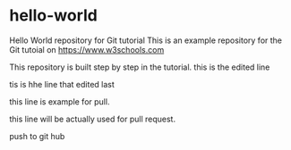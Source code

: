 # hello-world
Hello World repository for Git tutorial
This is an example repository for the Git tutoial on https://www.w3schools.com

This repository is built step by step in the tutorial.
this is the edited line

tis is hhe line that edited last


this line is example for pull.

this line will be actually used for pull request.

push to git hub
